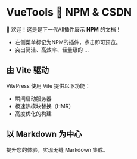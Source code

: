 # VueTools 💙 NPM & CSDN

👋 欢迎！这是是下一代All插件展示 **NPM** 的文档！
- 左侧菜单标记为NPM的插件，点击即可预览。
- 突出简洁、高效率、轻量级的 …

## 由 Vite 驱动

VitePress 使用 Vite 提供以下功能：

- 瞬间启动服务器
- 极速热模块替换（HMR）
- 高度优化的构建

## 以 Markdown 为中心

提升您的体验，实现无缝 Markdown 集成。

